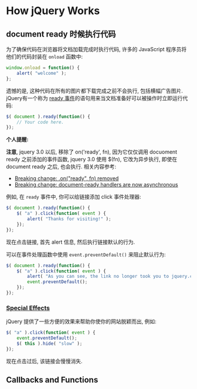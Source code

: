 
# How jQuery Works

## document ready 时候执行代码

为了确保代码在浏览器将文档加载完成时执行代码, 许多的 JavaScript 程序员将他们的代码封装在 `onload` 函数中:

```js
window.onload = function() {
    alert( "welcome" );
};
```

遗憾的是, 这种代码在所有的图片都下载完成之前不会执行, 包括横幅广告图片. jQuery有一个称为 [ready 事件](http://api.jquery.com/ready/)的语句用来当文档准备好可以被操作时立即运行代码:

```js
$( document ).ready(function() {
    // Your code here.
});

```

**个人提醒:**

**注意**, jquery 3.0 以后, 移除了 on('ready', fn), 因为它仅仅调用 docuoment ready 之前添加的事件函数, jquery 3.0 使用 $(fn), 它改为异步执行, 即使在 document ready 之后, 也会执行. 相关内容参考:

- [Breaking change: .on("ready", fn) removed](https://jquery.com/upgrade-guide/3.0/#breaking-change-on-quot-ready-quot-fn-removed)
- [Breaking change: document-ready handlers are now asynchronous](https://jquery.com/upgrade-guide/3.0/#breaking-change-document-ready-handlers-are-now-asynchronous)

例如, 在 `ready` 事件中, 你可以给链接添加 click 事件处理器:

```js
$( document ).ready(function() {
    $( "a" ).click(function( event ) {
        alert( "Thanks for visiting!" );
    });
});
```

现在点击链接, 首先 alert 信息, 然后执行链接默认的行为.

可以在事件处理函数中使用 `event.preventDefault()` 来阻止默认行为:

```js
$( document ).ready(function() {
    $( "a" ).click(function( event ) {
        alert( "As you can see, the link no longer took you to jquery.com" );
        event.preventDefault();
    });
});
```

### [Special Effects](http://learn.jquery.com/about-jquery/how-jquery-works/#special-effects)

jQuery 提供了一些方便的效果来帮助你使你的网站脱颖而出, 例如:

```js
$( "a" ).click(function( event ) {
    event.preventDefault();
    $( this ).hide( "slow" );
});
```

现在点击过后, 该链接会慢慢消失.

## Callbacks and Functions
